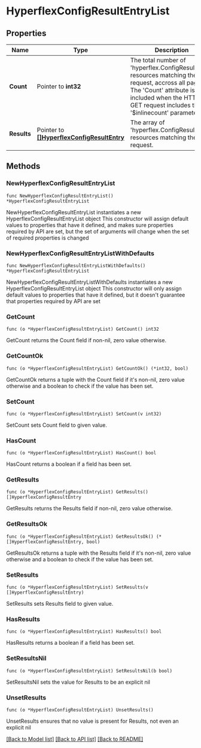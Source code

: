 # HyperflexConfigResultEntryList

## Properties

Name | Type | Description | Notes
------------ | ------------- | ------------- | -------------
**Count** | Pointer to **int32** | The total number of &#39;hyperflex.ConfigResultEntry&#39; resources matching the request, accross all pages. The &#39;Count&#39; attribute is included when the HTTP GET request includes the &#39;$inlinecount&#39; parameter. | [optional] 
**Results** | Pointer to [**[]HyperflexConfigResultEntry**](HyperflexConfigResultEntry.md) | The array of &#39;hyperflex.ConfigResultEntry&#39; resources matching the request. | [optional] 

## Methods

### NewHyperflexConfigResultEntryList

`func NewHyperflexConfigResultEntryList() *HyperflexConfigResultEntryList`

NewHyperflexConfigResultEntryList instantiates a new HyperflexConfigResultEntryList object
This constructor will assign default values to properties that have it defined,
and makes sure properties required by API are set, but the set of arguments
will change when the set of required properties is changed

### NewHyperflexConfigResultEntryListWithDefaults

`func NewHyperflexConfigResultEntryListWithDefaults() *HyperflexConfigResultEntryList`

NewHyperflexConfigResultEntryListWithDefaults instantiates a new HyperflexConfigResultEntryList object
This constructor will only assign default values to properties that have it defined,
but it doesn't guarantee that properties required by API are set

### GetCount

`func (o *HyperflexConfigResultEntryList) GetCount() int32`

GetCount returns the Count field if non-nil, zero value otherwise.

### GetCountOk

`func (o *HyperflexConfigResultEntryList) GetCountOk() (*int32, bool)`

GetCountOk returns a tuple with the Count field if it's non-nil, zero value otherwise
and a boolean to check if the value has been set.

### SetCount

`func (o *HyperflexConfigResultEntryList) SetCount(v int32)`

SetCount sets Count field to given value.

### HasCount

`func (o *HyperflexConfigResultEntryList) HasCount() bool`

HasCount returns a boolean if a field has been set.

### GetResults

`func (o *HyperflexConfigResultEntryList) GetResults() []HyperflexConfigResultEntry`

GetResults returns the Results field if non-nil, zero value otherwise.

### GetResultsOk

`func (o *HyperflexConfigResultEntryList) GetResultsOk() (*[]HyperflexConfigResultEntry, bool)`

GetResultsOk returns a tuple with the Results field if it's non-nil, zero value otherwise
and a boolean to check if the value has been set.

### SetResults

`func (o *HyperflexConfigResultEntryList) SetResults(v []HyperflexConfigResultEntry)`

SetResults sets Results field to given value.

### HasResults

`func (o *HyperflexConfigResultEntryList) HasResults() bool`

HasResults returns a boolean if a field has been set.

### SetResultsNil

`func (o *HyperflexConfigResultEntryList) SetResultsNil(b bool)`

 SetResultsNil sets the value for Results to be an explicit nil

### UnsetResults
`func (o *HyperflexConfigResultEntryList) UnsetResults()`

UnsetResults ensures that no value is present for Results, not even an explicit nil

[[Back to Model list]](../README.md#documentation-for-models) [[Back to API list]](../README.md#documentation-for-api-endpoints) [[Back to README]](../README.md)


